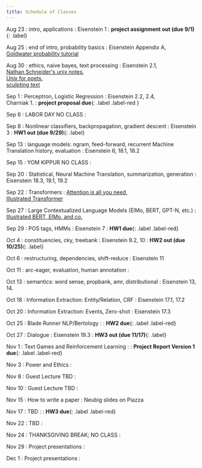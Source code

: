 ```yaml
---
title: Schedule of Classes
---
```


Aug 23
: intro, applications
  : Eisenstein 1
: **project assignment out (due 9/1)**{: .label}


Aug 25
: end of intro, probability basics
  : Eisenstein Appendix A,\
  [Goldwater probability tutorial](http://homepages.inf.ed.ac.uk/sgwater/teaching/general/probability.pdf)

Aug 30
: ethics, naive bayes, text processing
  : Eisenstein 2.1,\
  [Nathan Schneider's unix notes](https://github.com/nschneid/unix-text-commands),\
  [Unix for poets](https://www.cs.upc.edu/~padro/Unixforpoets.pdf),\
  [sculpting text](http://matt.might.net/articles/sculpting-text/)

Sep 1
: Perceptron, Logistic Regression
  : Eisenstein 2.2, 2.4,\
  Charniak 1.
: **project proposal due**{: .label .label-red }

Sep 6
: LABOR DAY NO CLASS
  : 

Sep 8
: Nonlinear classifiers, backpropagation, gradient descent
  : Eisenstein 3
: **HW1 out (due 9/29)**{: .label}

Sep 13
: language models: ngram, feed-forward, recurrent Machine Translation history, evaluation
  : Eisenstein 6, 18.1, 18.2
  
Sep 15
: YOM KIPPUR NO CLASS
  : 

Sep 20
: Statistical, Neural Machine Translation, summarization, generation
  : Eisenstein 18.3, 19.1, 19.2
  
Sep 22
: Transformers
  : [Attention is all you need](https://arxiv.org/abs/1706.03762), \
  [Illustrated Transformer](http://jalammar.github.io/illustrated-transformer/)

Sep 27
: Large Contextualized Language Models (ElMo, BERT, GPT-N, etc.)
  : [Illustrated BERT, ElMo, and co.](http://jalammar.github.io/illustrated-bert/)
  
Sep 29
  : POS tags, HMMs
  : Eisenstein 7
: **HW1 due**{: .label .label-red}

Oct 4
 : constituencies, cky, treebank
  : Eisenstein 9.2, 10
: **HW2 out (due 10/25)**{: .label}

Oct 6
 : restructuring, dependencies, shift-reduce
  : Eisenstein 11

Oct 11
: arc-eager, evaluation, human annotation
  : 

Oct 13
  : semantics: word sense, propbank, amr, distributional
  : Eisenstein 13, 14.
  
Oct 18
: Information Extraction: Entity/Relation, CRF
  : Eisenstein 17.1, 17.2

Oct 20
 : Information Extraction: Events, Zero-shot
  : Eisenstein 17.3

Oct 25
: Blade Runner NLP/Bertology
  : 
: **HW2 due**{: .label .label-red}

Oct 27
: Dialogue
  : Eisenstein 19.3
: **HW3 out (due 11/17)**{: .label}

Nov 1
: Text Games and Reinforcement Learning
  : 
  : **Project Report Version 1 due**{: .label .label-red}

Nov 3
: Power and Ethics
  : 

Nov 8
: Guest Lecture TBD
  : 

Nov 10
: Guest Lecture TBD
  :  

Nov 15
: How to write a paper
  : Neubig slides on Piazza

Nov 17
: TBD
  : 
: **HW3 due**{: .label .label-red}

Nov 22
: TBD
  : 

Nov 24
: THANKSGIVING BREAK; NO CLASS
  : 

Nov 29
: Project presentations
  : 

Dec 1
: Project presentations
  : 
